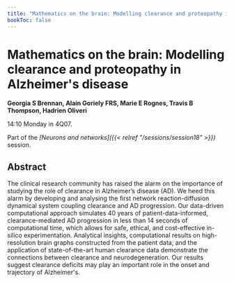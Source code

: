 ```yaml
---
title: "Mathematics on the brain: Modelling clearance and proteopathy in Alzheimer's disease"
bookToc: false
---
```


# Mathematics on the brain: Modelling clearance and proteopathy in Alzheimer's disease

**Georgia S Brennan, Alain Goriely FRS, Marie E Rognes, Travis B Thompson, Hadrien Oliveri**

14:10 Monday in 4Q07.

Part of the *[Neurons and networks]({{< relref "/sessions/session18" >}})* session.

## Abstract

The clinical research community has raised the alarm on the importance of studying the role of clearance in Alzheimer’s disease (AD). We heed this alarm by developing and analysing the first network reaction-diffusion dynamical system coupling clearance and AD progression. Our data-driven computational approach simulates 40 years of patient-data-informed, clearance-mediated AD progression in less than 14 seconds of computational time, which allows for safe, ethical, and cost-effective in-silico experimentation. Analytical insights, computational results on high-resolution brain graphs constructed from the patient data, and the application of state-of-the-art human clearance data demonstrate the connections between clearance and neurodegeneration. Our results suggest clearance deficits may play an important role in the onset and trajectory of Alzheimer's.



